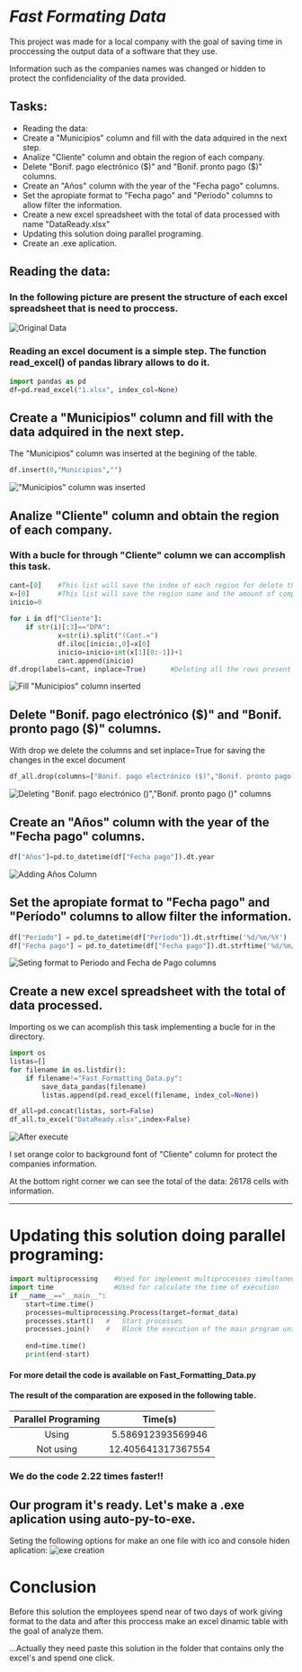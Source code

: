 # ***Fast Formating Data***

 This project was made for a local company with the goal of saving time in proccessing the output data of a software that they use. 
                                                      
 Information such as the companies names was changed or hidden to protect the confidenciality of the data provided.

## Tasks:
-  Reading the data:
-  Create a "Municipios" column and fill with the data adquired in the next step.
-  Analize "Cliente" column and obtain the region of each company.
-  Delete "Bonif. pago electrónico (\$)" and "Bonif. pronto pago (\$)" columns.
-  Create an "Años" column with the year of the "Fecha pago" columns.
-  Set the apropiate format to "Fecha pago" and "Período" columns to allow filter the information.
-  Create a new excel spreadsheet with the total of data processed with name "DataReady.xlsx"
-  Updating this solution doing parallel programing.
-  Create an .exe aplication.

## Reading the data:
### In the following picture are present the structure of each excel spreadsheet that is need to proccess.
![Original Data](img/OriginalData.png)
### Reading an excel document is a simple step. The function read_excel() of pandas library allows to do it.
```python
import pandas as pd
df=pd.read_excel("1.xlsx", index_col=None)
```
## Create a "Municipios" column and fill with the data adquired in the next step.
 The "Municipios" column was inserted at the begining of the table.
```python
df.insert(0,"Municipios","")
```

!["Municipios" column was inserted](img/InsertedMunicipioscolumn.png)

## Analize "Cliente" column and obtain the region of each company.
### With a bucle for through "Cliente" column we can accomplish this task.
```python
cant=[0]    #This list will save the index of each region for delete this rows
x=[0]       #This list will save the region name and the amount of companies present in each one
inicio=0    
    
for i in df["Cliente"]:
    if str(i)[:3]=="DPA":
            x=str(i).split("(Cant.=")
            df.iloc[inicio:,0]=x[0]
            inicio=inicio+int(x[1][0:-1])+1
            cant.append(inicio)
df.drop(labels=cant, inplace=True)      #Deleting all the rows present in "Cliente" column that have the region name. The last row of this column is a total of the amount of companies, by this also is deleted.
```

![Fill "Municipios" column inserted](img/FillInsertedMunicipioscolumn.png)


## Delete "Bonif. pago electrónico (\$)" and "Bonif. pronto pago (\$)" columns.
With drop we delete the columns and set inplace=True for saving the changes in the excel document

```python
df_all.drop(columns=["Bonif. pago electrónico ($)","Bonif. pronto pago ($)"], inplace=True)
```
![Deleting "Bonif. pago electrónico ($)","Bonif. pronto pago ($)" columns](img/DeletingColumns.png)


## Create an "Años" column with the year of the "Fecha pago" columns.

```python
df["Años"]=pd.to_datetime(df["Fecha pago"]).dt.year
```

![Adding Años Column](img/AddingAñosColumn.png)


## Set the apropiate format to "Fecha pago" and "Período" columns to allow filter the information.
```python
df["Período"] = pd.to_datetime(df["Período"]).dt.strftime('%d/%m/%Y')
df["Fecha pago"] = pd.to_datetime(df["Fecha pago"]).dt.strftime('%d/%m/%Y')
```


![Seting format to Periodo and Fecha de Pago columns](img/FormatPeriodoandFechadePagocolumns.png)

## Create a new excel spreadsheet with the total of data processed.

 Importing os we can acomplish this task implementing a bucle for in the directory.

```python
import os
listas=[]
for filename in os.listdir():
    if filename!="Fast_Formatting_Data.py":
        save_data_pandas(filename)
        listas.append(pd.read_excel(filename, index_col=None))

df_all=pd.concat(listas, sort=False)
df_all.to_excel("DataReady.xlsx",index=False)  
```
![After execute](img/After.png)

 I set orange color to background font of "Cliente" column for protect the companies information.

 At the bottom right corner we can see the total of the data: 26178 cells with information.

___
# Updating this solution doing parallel programing:

```python
import multiprocessing    #Used for implement multiprocesses simultaneusly
import time               #Used for calculate the time of execution
if __name__=="__main__":
    start=time.time()
    processes=multiprocessing.Process(target=format_data)
    processes.start()   #   Start processes
    processes.join()    #   Block the execution of the main program until processes finalize
            
    end=time.time()
    print(end-start)

```
#### For more detail the code is available on Fast_Formatting_Data.py
#### The result of the comparation are exposed in the following table.


|    Parallel Programing       | Time(s)           |
|:----------------------------:|:-----------------:|
|         Using                |  5.586912393569946|
|         Not using            | 12.405641317367554|

### We do the code 2.22 times faster!!
## Our program it's ready. Let's make a .exe aplication using auto-py-to-exe.

 Seting the following options for make an one file with ico and console hiden aplication:
![exe creation](exe.png)

# Conclusion

 Before this solution the employees spend near of two days of work giving format to the data and after this proccess make an excel dinamic table with the goal of analyze them.

 ...Actually they need paste this solution in the folder that contains only the excel's and spend one click.
